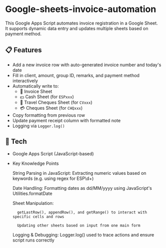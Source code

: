 # Google-sheets-invoice-automation

This Google Apps Script automates invoice registration in a Google Sheet.  
It supports dynamic data entry and updates multiple sheets based on payment method.

## 📋 Features

- Add a new invoice row with auto-generated invoice number and today's date
- Fill in client, amount, group ID, remarks, and payment method interactively
- Automatically write to:
  - 🧾 Invoice Sheet
  - 💵 Cash Sheet (for `ESPxxx`)
  - 🎫 Travel Cheques Sheet (for `CVxxx`)
  - 💳 Cheques Sheet (for `CHQxxx`)
- Copy formatting from previous row
- Update payment receipt column with formatted note
- Logging via `Logger.log()`

## 🧠 Tech

- Google Apps Script (JavaScript-based)

- Key Knowledge Points

    String Parsing in JavaScript: Extracting numeric values based on keywords (e.g. using regex for ESP\d+)

    Date Handling: Formatting dates as dd/MM/yyyy using JavaScript's Utilities.formatDate

    Sheet Manipulation:

        getLastRow(), appendRow(), and getRange() to interact with specific cells and rows

        Updating other sheets based on input from one main form

    Logging & Debugging: Logger.log() used to trace actions and ensure script runs correctly
